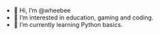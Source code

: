 - 👋 Hi, I’m @wheebee
- 👀 I’m interested in education, gaming and coding.
- 🌱 I’m currently learning Python basics.

<!---
wheebee/wheebee is a ✨ special ✨ repository because its `README.md` (this file) appears on your GitHub profile.
You can click the Preview link to take a look at your changes.
--->
